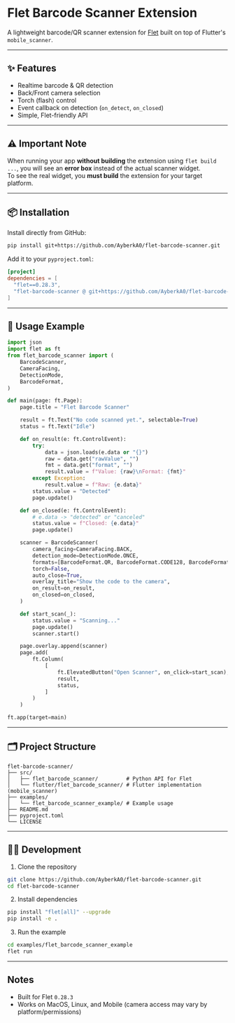 # Flet Barcode Scanner Extension

A lightweight barcode/QR scanner extension for [Flet](https://flet.dev) built on top of Flutter's `mobile_scanner`.

---

## ✨ Features

- Realtime barcode & QR detection
- Back/Front camera selection
- Torch (flash) control
- Event callback on detection (`on_detect`, `on_closed`)
- Simple, Flet-friendly API

---

## ⚠️ Important Note

When running your app **without building** the extension using `flet build ...`, you will see an **error box** instead of the actual scanner widget.  
To see the real widget, you **must build** the extension for your target platform.  

---

## 📦 Installation

Install directly from GitHub:

```bash
pip install git+https://github.com/AyberkA0/flet-barcode-scanner.git
````

Add it to your `pyproject.toml`:

```toml
[project]
dependencies = [
  "flet==0.28.3",
  "flet-barcode-scanner @ git+https://github.com/AyberkA0/flet-barcode-scanner",
]
```

---

## 🚀 Usage Example

```python
import json
import flet as ft
from flet_barcode_scanner import (
    BarcodeScanner,
    CameraFacing,
    DetectionMode,
    BarcodeFormat,
)

def main(page: ft.Page):
    page.title = "Flet Barcode Scanner"

    result = ft.Text("No code scanned yet.", selectable=True)
    status = ft.Text("Idle")

    def on_result(e: ft.ControlEvent):
        try:
            data = json.loads(e.data or "{}")
            raw = data.get("rawValue", "")
            fmt = data.get("format", "")
            result.value = f"Value: {raw}\nFormat: {fmt}"
        except Exception:
            result.value = f"Raw: {e.data}"
        status.value = "Detected"
        page.update()

    def on_closed(e: ft.ControlEvent):
        # e.data -> "detected" or "canceled"
        status.value = f"Closed: {e.data}"
        page.update()

    scanner = BarcodeScanner(
        camera_facing=CameraFacing.BACK,
        detection_mode=DetectionMode.ONCE,
        formats=[BarcodeFormat.QR, BarcodeFormat.CODE128, BarcodeFormat.PDF417],
        torch=False,
        auto_close=True,
        overlay_title="Show the code to the camera",
        on_result=on_result,
        on_closed=on_closed,
    )

    def start_scan(_):
        status.value = "Scanning..."
        page.update()
        scanner.start()

    page.overlay.append(scanner)
    page.add(
        ft.Column(
            [
                ft.ElevatedButton("Open Scanner", on_click=start_scan),
                result,
                status,
            ]
        )
    )

ft.app(target=main)
```

---

## 🗂️ Project Structure

```
flet-barcode-scanner/
├── src/
│   ├── flet_barcode_scanner/         # Python API for Flet
│   └── flutter/flet_barcode_scanner/ # Flutter implementation (mobile_scanner)
├── examples/
│   └── flet_barcode_scanner_example/ # Example usage
├── README.md
├── pyproject.toml
└── LICENSE
```

---

## 🧑‍💻 Development

1. Clone the repository

```bash
git clone https://github.com/AyberkA0/flet-barcode-scanner.git
cd flet-barcode-scanner
```

2. Install dependencies

```bash
pip install "flet[all]" --upgrade
pip install -e .
```

3. Run the example

```bash
cd examples/flet_barcode_scanner_example
flet run
```

---

## Notes

* Built for Flet `0.28.3`
* Works on MacOS, Linux, and Mobile (camera access may vary by platform/permissions)

